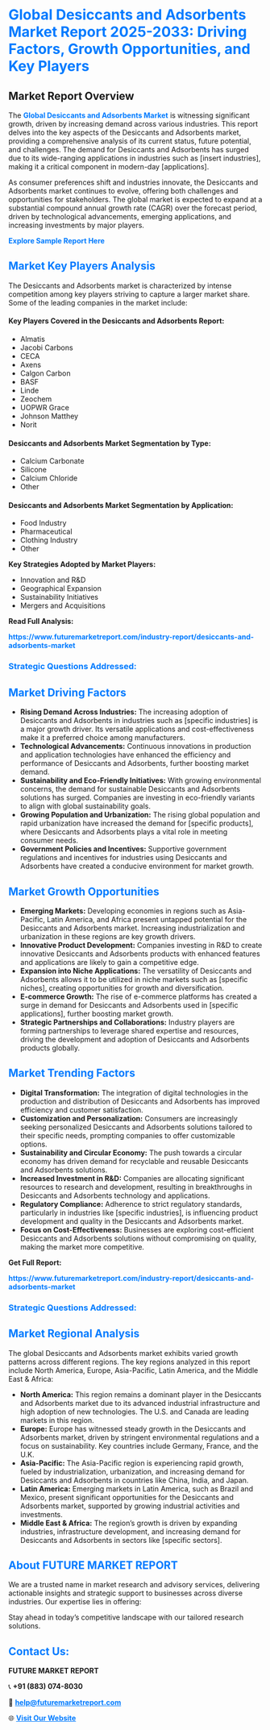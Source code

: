 <h1 style="color: #007BFF;">Global Desiccants and Adsorbents Market Report 2025-2033: Driving Factors, Growth Opportunities, and Key Players</h1>

<section id="overview">
<h2>Market Report Overview</h2>
<p>The <a href="https://www.futuremarketreport.com/industry-report/desiccants-and-adsorbents-market" style="color: #007BFF; text-decoration: none;"><strong>Global Desiccants and Adsorbents Market</strong></a> is witnessing significant growth, driven by increasing demand across various industries. This report delves into the key aspects of the Desiccants and Adsorbents market, providing a comprehensive analysis of its current status, future potential, and challenges. The demand for Desiccants and Adsorbents has surged due to its wide-ranging applications in industries such as [insert industries], making it a critical component in modern-day [applications].</p>
<p>As consumer preferences shift and industries innovate, the Desiccants and Adsorbents market continues to evolve, offering both challenges and opportunities for stakeholders. The global market is expected to expand at a substantial compound annual growth rate (CAGR) over the forecast period, driven by technological advancements, emerging applications, and increasing investments by major players.</p>
</section>

<section id="overview">
<p><a href="https://www.futuremarketreport.com/request-sample/reportId=115147" style="color: #007BFF; text-decoration: none;"><strong>Explore Sample Report Here</strong></a></p>
</section>

<section id="key-players">
<h2 style="color: #007BFF;">Market Key Players Analysis</h2>
<p>The Desiccants and Adsorbents market is characterized by intense competition among key players striving to capture a larger market share. Some of the leading companies in the market include:</p>
<h4>Key Players Covered in the Desiccants and Adsorbents Report:</h4>
<ul><li>Almatis</li><li>Jacobi Carbons</li><li>CECA</li><li>Axens</li><li>Calgon Carbon</li><li>BASF</li><li>Linde</li><li>Zeochem</li><li>UOPWR Grace</li><li>Johnson Matthey</li><li>Norit</li></ul>
<h4>Desiccants and Adsorbents Market Segmentation by Type:</h4>
<ul><li>Calcium Carbonate</li><li>Silicone</li><li>Calcium Chloride</li><li>Other</li></ul>

<h4>Desiccants and Adsorbents Market Segmentation by Application:</h4>
<ul><li>Food Industry</li><li>Pharmaceutical</li><li>Clothing Industry</li><li>Other</li></ul>
<p><strong>Key Strategies Adopted by Market Players:</strong></p>
<ul>
<li>Innovation and R&D</li>
<li>Geographical Expansion</li>
<li>Sustainability Initiatives</li>
<li>Mergers and Acquisitions</li>
</ul>
</section>

<section>
<p><strong>Read Full Analysis: </strong></p><a href="https://www.futuremarketreport.com/industry-report/desiccants-and-adsorbents-market" style="color: #007BFF; text-decoration: none;"><strong>https://www.futuremarketreport.com/industry-report/desiccants-and-adsorbents-market</strong></a>
<h3 style="color: #007BFF;">Strategic Questions Addressed:</h3>
</section>

<section id="driving-factors">
<h2 style="color: #007BFF;">Market Driving Factors</h2>
<ul>
<li><strong>Rising Demand Across Industries:</strong> The increasing adoption of Desiccants and Adsorbents in industries such as [specific industries] is a major growth driver. Its versatile applications and cost-effectiveness make it a preferred choice among manufacturers.</li>
<li><strong>Technological Advancements:</strong> Continuous innovations in production and application technologies have enhanced the efficiency and performance of Desiccants and Adsorbents, further boosting market demand.</li>
<li><strong>Sustainability and Eco-Friendly Initiatives:</strong> With growing environmental concerns, the demand for sustainable Desiccants and Adsorbents solutions has surged. Companies are investing in eco-friendly variants to align with global sustainability goals.</li>
<li><strong>Growing Population and Urbanization:</strong> The rising global population and rapid urbanization have increased the demand for [specific products], where Desiccants and Adsorbents plays a vital role in meeting consumer needs.</li>
<li><strong>Government Policies and Incentives:</strong> Supportive government regulations and incentives for industries using Desiccants and Adsorbents have created a conducive environment for market growth.</li>
</ul>
</section>

<section id="growth-opportunities">
<h2 style="color: #007BFF;">Market Growth Opportunities</h2>
<ul>
<li><strong>Emerging Markets:</strong> Developing economies in regions such as Asia-Pacific, Latin America, and Africa present untapped potential for the Desiccants and Adsorbents market. Increasing industrialization and urbanization in these regions are key growth drivers.</li>
<li><strong>Innovative Product Development:</strong> Companies investing in R&D to create innovative Desiccants and Adsorbents products with enhanced features and applications are likely to gain a competitive edge.</li>
<li><strong>Expansion into Niche Applications:</strong> The versatility of Desiccants and Adsorbents allows it to be utilized in niche markets such as [specific niches], creating opportunities for growth and diversification.</li>
<li><strong>E-commerce Growth:</strong> The rise of e-commerce platforms has created a surge in demand for Desiccants and Adsorbents used in [specific applications], further boosting market growth.</li>
<li><strong>Strategic Partnerships and Collaborations:</strong> Industry players are forming partnerships to leverage shared expertise and resources, driving the development and adoption of Desiccants and Adsorbents products globally.</li>
</ul>
</section>

<section id="trending-factors">
<h2 style="color: #007BFF;">Market Trending Factors</h2>
<ul>
<li><strong>Digital Transformation:</strong> The integration of digital technologies in the production and distribution of Desiccants and Adsorbents has improved efficiency and customer satisfaction.</li>
<li><strong>Customization and Personalization:</strong> Consumers are increasingly seeking personalized Desiccants and Adsorbents solutions tailored to their specific needs, prompting companies to offer customizable options.</li>
<li><strong>Sustainability and Circular Economy:</strong> The push towards a circular economy has driven demand for recyclable and reusable Desiccants and Adsorbents solutions.</li>
<li><strong>Increased Investment in R&D:</strong> Companies are allocating significant resources to research and development, resulting in breakthroughs in Desiccants and Adsorbents technology and applications.</li>
<li><strong>Regulatory Compliance:</strong> Adherence to strict regulatory standards, particularly in industries like [specific industries], is influencing product development and quality in the Desiccants and Adsorbents market.</li>
<li><strong>Focus on Cost-Effectiveness:</strong> Businesses are exploring cost-efficient Desiccants and Adsorbents solutions without compromising on quality, making the market more competitive.</li>
</ul>
</section>

<section>
<p><strong>Get Full Report: </strong></p><a href="https://www.futuremarketreport.com/industry-report/desiccants-and-adsorbents-market" style="color: #007BFF; text-decoration: none;"><strong>https://www.futuremarketreport.com/industry-report/desiccants-and-adsorbents-market</strong></a>
<h3 style="color: #007BFF;">Strategic Questions Addressed:</h3>
</section>


<section id="regional-analysis">
<h2 style="color: #007BFF;">Market Regional Analysis</h2>
<p>The global Desiccants and Adsorbents market exhibits varied growth patterns across different regions. The key regions analyzed in this report include North America, Europe, Asia-Pacific, Latin America, and the Middle East & Africa:</p>
<ul>
<li><strong>North America:</strong> This region remains a dominant player in the Desiccants and Adsorbents market due to its advanced industrial infrastructure and high adoption of new technologies. The U.S. and Canada are leading markets in this region.</li>
<li><strong>Europe:</strong> Europe has witnessed steady growth in the Desiccants and Adsorbents market, driven by stringent environmental regulations and a focus on sustainability. Key countries include Germany, France, and the U.K.</li>
<li><strong>Asia-Pacific:</strong> The Asia-Pacific region is experiencing rapid growth, fueled by industrialization, urbanization, and increasing demand for Desiccants and Adsorbents in countries like China, India, and Japan.</li>
<li><strong>Latin America:</strong> Emerging markets in Latin America, such as Brazil and Mexico, present significant opportunities for the Desiccants and Adsorbents market, supported by growing industrial activities and investments.</li>
<li><strong>Middle East & Africa:</strong> The region’s growth is driven by expanding industries, infrastructure development, and increasing demand for Desiccants and Adsorbents in sectors like [specific sectors].</li>
</ul>
</section>

<footer>
<h2 style="color: #007BFF;">About FUTURE MARKET REPORT</h2>
<p>We are a trusted name in market research and advisory services, delivering actionable insights and strategic support to businesses across diverse industries. Our expertise lies in offering:</p>

<p>Stay ahead in today’s competitive landscape with our tailored research solutions.</p>

<h2 style="color: #007BFF;">Contact Us:</h2>
<p><strong>FUTURE MARKET REPORT</strong></p>
<p>📞 <strong>+91 (883) 074-8030</strong></p>
<p>📧 <strong><a href="mailto:help@futuremarketreport.com" style="color: #007BFF;">help@futuremarketreport.com</a></strong></p>
<p>🌐 <strong><a href="https://www.futuremarketreport.com/" style="color: #007BFF;">Visit Our Website</a></strong></p>
</footer>